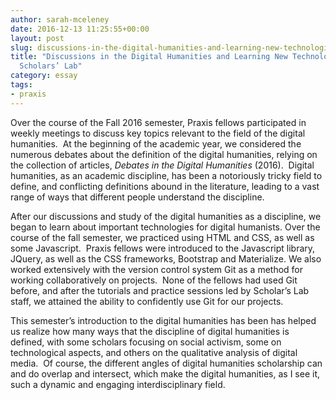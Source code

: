 ```yaml
---
author: sarah-mceleney
date: 2016-12-13 11:25:55+00:00
layout: post
slug: discussions-in-the-digital-humanities-and-learning-new-technologies-in-the-scholars-lab
title: "Discussions in the Digital Humanities and Learning New Technologies in the
  Scholars’ Lab"
category: essay
tags:
- praxis
---
```


Over the course of the Fall 2016 semester, Praxis fellows participated in weekly meetings to discuss key topics relevant to the field of the digital humanities.  At the beginning of the academic year, we considered the numerous debates about the definition of the digital humanities, relying on the collection of articles, _Debates in the Digital Humanities_ (2016).  Digital humanities, as an academic discipline, has been a notoriously tricky field to define, and conflicting definitions abound in the literature, leading to a vast range of ways that different people understand the discipline.

After our discussions and study of the digital humanities as a discipline, we began to learn about important technologies for digital humanists. Over the course of the fall semester, we practiced using HTML and CSS, as well as some Javascript.  Praxis fellows were introduced to the Javascript library, JQuery, as well as the CSS frameworks, Bootstrap and Materialize. We also worked extensively with the version control system Git as a method for working collaboratively on projects.  None of the fellows had used Git before, and after the tutorials and practice sessions led by Scholar’s Lab staff, we attained the ability to confidently use Git for our projects.

This semester’s introduction to the digital humanities has been has helped us realize how many ways that the discipline of digital humanities is defined, with some scholars focusing on social activism, some on technological aspects, and others on the qualitative analysis of digital media.  Of course, the different angles of digital humanities scholarship can and do overlap and intersect, which make the digital humanities, as I see it, such a dynamic and engaging interdisciplinary field.
